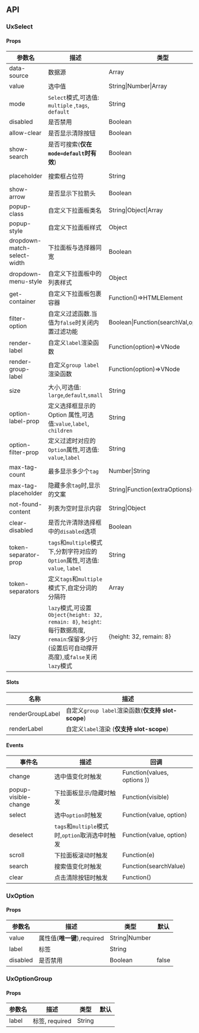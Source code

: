 ## API

### UxSelect

#### Props

| 参数名                      | 描述                                                                                                                                       | 类型                                  | 默认          |
| --------------------------- | ------------------------------------------------------------------------------------------------------------------------------------------ | ------------------------------------- | ------------- |
| data-source                 | 数据源                                                                                                                                     | Array                                 |               |
| value                       | 选中值                                                                                                                                     | String\|Number\|Array                 |               |
| mode                        | `Select`模式,可选值: `multiple` ,`tags`, `default`                                                                                         | String                                | default       |
| disabled                    | 是否禁用                                                                                                                                   | Boolean                               | false         |
| allow-clear                 | 是否显示清除按钮                                                                                                                           | Boolean                               | false         |
| show-search                 | 是否可搜索(**仅在`mode=default`时有效**)                                                                                                   | Boolean                               | false         |
| placeholder                 | 搜索框占位符                                                                                                                               | String                                | Please Select |
| show-arrow                  | 是否显示下拉箭头                                                                                                                           | Boolean                               | true          |
| popup-class                 | 自定义下拉面板类名                                                                                                                         | String\|Object\|Array                 |               |
| popup-style                 | 自定义下拉面板样式                                                                                                                         | Object                                |               |
| dropdown-match-select-width | 下拉面板与选择器同宽                                                                                                                       | Boolean                               | true          |
| dropdown-menu-style         | 自定义下拉面板中的列表样式                                                                                                                 | Object                                |               |
| get-container               | 自定义下拉面板包裹容器                                                                                                                     | Function()=>HTMLElement               |               |
| filter-option               | 自定义过滤函数.当值为`false`时关闭内置过滤功能                                                                                             | Boolean\|Function(searchVal,option)   |               |
| render-label                | 自定义`label`渲染函数                                                                                                                      | Function(option)=>VNode               |               |
| render-group-label          | 自定义`group label`渲染函数                                                                                                                | Function(option)=>VNode               |               |
| size                        | 大小,可选值: `large`,`default`,`small`                                                                                                     | String                                |
| option-label-prop           | 定义选择框显示的 Option 属性,可选值:`value`,`label`, `children`                                                                            | String                                |               |
| option-filter-prop          | 定义过滤时对应的`Option`属性,可选值: `value`,`label`                                                                                       | String                                | value         |
| max-tag-count               | 最多显示多少个`tag`                                                                                                                        | Number\|String                        |               |
| max-tag-placeholder         | 隐藏多余`tag`时,显示的文案                                                                                                                 | String\|Function(extraOptions)=>VNode |               |
| not-found-content           | 列表为空时显示内容                                                                                                                         | String\|Object                        | Not Found     |
| clear-disabled              | 是否允许清除选择框中的`disabled`选项                                                                                                       | Boolean                               | true          |
| token-separator-prop        | `tags`和`multiple`模式下,分割字符对应的`Option`属性,可选值: `value`, `label`                                                               | String                                | label         |
| token-separators            | 定义`tags`和`multiple`模式下,自定分词的分隔符                                                                                              | Array                                 |               |
| lazy                        | `lazy`模式,可设置`Object{height: 32, remain: 8}`, `height`:每行数据高度, `remain`:保留多少行(设置后可自动撑开高度),或`false`关闭`lazy`模式 | {height: 32, remain: 8}               |

#### Slots

| 名称             | 描述                                               |
| ---------------- | -------------------------------------------------- |
| renderGroupLabel | 自定义`group label`渲染函数(**仅支持 slot-scope**) |
| renderLabel      | 自定义`label`渲染 (**仅支持 slot-scope**)          |

#### Events

| 事件名               | 描述                                            | 回调                        |
| -------------------- | ----------------------------------------------- | --------------------------- |
| change               | 选中值变化时触发                                | Function(values, options )) |
| popup-visible-change | 下拉面板显示/隐藏时触发                         | Function(visible)           |
| select               | 选中`option`时触发                              | Function(value, option)     |
| deselect             | `tags`和`multiple`模式时,`option`取消选中时触发 | Function(value, option)     |
| scroll               | 下拉面板滚动时触发                              | Function(e)                 |
| search               | 搜索值变化时触发                                | Function(searchValue)       |
| clear                | 点击清除按钮时触发                              | Function()                  |  |

### UxOption

#### Props

| 参数名   | 描述                        | 类型           | 默认  |
| -------- | --------------------------- | -------------- | ----- |
| value    | 属性值(**唯一键**),required | String\|Number |       |
| label    | 标签                        | String         |       |
| disabled | 是否禁用                    | Boolean        | false |

### UxOptionGroup

#### Props

| 参数名 | 描述           | 类型   | 默认 |
| ------ | -------------- | ------ | ---- |
| label  | 标签, required | String |      |
